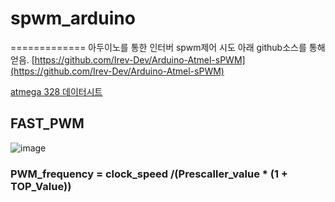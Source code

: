 # spwm_arduino
=============
아두이노를 통한 인터버 spwm제어 시도
아래 github소스를 통해 얻음.
[https://github.com/Irev-Dev/Arduino-Atmel-sPWM](https://github.com/Irev-Dev/Arduino-Atmel-sPWM)


[atmega 328 데이터시트](https://ww1.microchip.com/downloads/aemDocuments/documents/MCU08/ProductDocuments/DataSheets/ATmega48A-PA-88A-PA-168A-PA-328-P-DS-DS40002061B.pdf)


## FAST_PWM
![image](https://github.com/ziguin0925/spwm_arduino/assets/117524772/4129dc38-bc3a-44e1-b85c-55aa3375f0d8)

### PWM_frequency = clock_speed /(Prescaller_value * (1 + TOP_Value))

